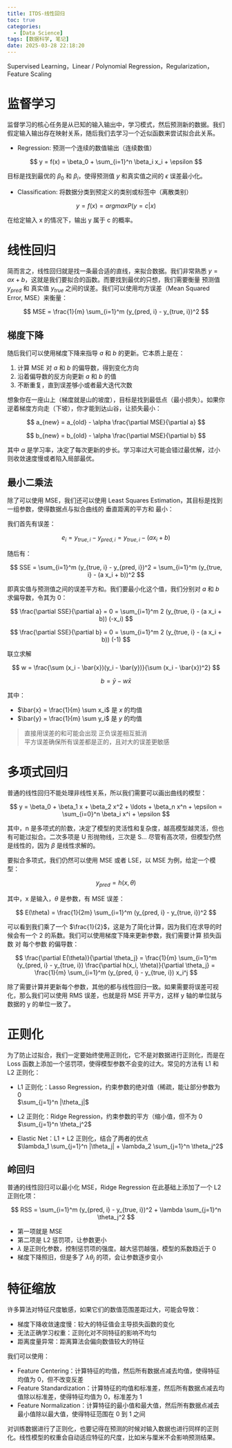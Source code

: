 ```yaml
---
title: ITDS-线性回归
toc: true
categories:
  - [Data Science]
tags: [数据科学, 笔记]
date: 2025-03-28 22:18:20
---
```


Supervised Learning，Linear / Polynomial Regression，Regularization，Feature Scaling

<!-- more -->

# 监督学习

监督学习的核心任务是从已知的输入输出中，学习模式，然后预测新的数据。我们假定输入输出存在映射关系，随后我们去学习一个近似函数来尝试拟合此关系。

- Regression: 预测一个连续的数值输出（连续数值）

$$
y = f(x) = \beta_0 + \sum_{i=1}^n \beta_i x_i + \epsilon
$$

目标是找到最优的 $\beta_0$ 和 $\beta_i$，使得预测值 $y$ 和真实值之间的 $\epsilon$ 误差最小化。

- Classification: 将数据分类到预定义的类别或标签中（离散类别）

$$
y = f(x) = argmax P(y = c | x)
$$

在给定输入 x 的情况下，输出 y 属于 c 的概率。

# 线性回归

简而言之，线性回归就是找一条最合适的直线，来拟合数据。我们非常熟悉 $y = ax + b$，这就是我们要拟合的函数。而要找到最优的只想，我们需要衡量 预测值 $y_{pred}$ 和 真实值 $y_{true}$ 之间的误差。我们可以使用均方误差（Mean Squared Error, MSE）来衡量：

$$
MSE = \frac{1}{m} \sum_{i=1}^m (y_{pred, i} - y_{true, i})^2
$$

## 梯度下降

随后我们可以使用梯度下降来指导 $a$ 和 $b$ 的更新。它本质上是在：

1. 计算 MSE 对 $a$ 和 $b$ 的偏导数，得到变化方向
2. 沿着偏导数的反方向更新 $a$ 和 $b$ 的值
3. 不断重复，直到误差够小或者最大迭代次数

想象你在一座山上（梯度就是山的坡度），目标是找到最低点（最小损失）。如果你逆着梯度方向走（下坡），你才能到达山谷，让损失最小：

$$
a_{new} = a_{old} - \alpha \frac{\partial MSE}{\partial a}
$$

$$
b_{new} = b_{old} - \alpha \frac{\partial MSE}{\partial b}
$$

其中 $\alpha$ 是学习率，决定了每次更新的步长。学习率过大可能会错过最优解，过小则收敛速度慢或者陷入局部最优。

## 最小二乘法

除了可以使用 MSE，我们还可以使用 Least Squares Estimation，其目标是找到一组参数，使得数据点与拟合曲线的 垂直距离的平方和 最小：

我们首先有误差：

$$
e_i = y_{true, i} - y_{pred, i} = y_{true, i} - (a x_i + b)
$$

随后有：

$$
SSE = \sum_{i=1}^m (y_{true, i} - y_{pred, i})^2 = \sum_{i=1}^m (y_{true, i} - (a x_i + b))^2
$$

即真实值与预测值之间的误差平方和。我们要最小化这个值，我们分别对 $a$ 和 $b$ 求偏导数，令其为 0：

$$
\frac{\partial SSE}{\partial a} = 0 = \sum_{i=1}^m 2 (y_{true, i} - (a x_i + b)) (-x_i)
$$

$$
\frac{\partial SSE}{\partial b} = 0 = \sum_{i=1}^m 2 (y_{true, i} - (a x_i + b)) (-1)
$$

联立求解

$$
w = \frac{\sum (x_i - \bar{x})(y_i - \bar{y})}{\sum (x_i - \bar{x})^2}
$$

$$
b = \bar{y} - w \bar{x}
$$

其中：

- $\bar{x} = \frac{1}{m} \sum x_i$ 是 $x$ 的均值
- $\bar{y} = \frac{1}{m} \sum y_i$ 是 $y$ 的均值

> 直接用误差的和可能会出现 正负误差相互抵消  
> 平方误差确保所有误差都是正的，且对大的误差更敏感

# 多项式回归

普通的线性回归不能处理非线性关系，所以我们需要可以画出曲线的模型：

$$
y = \beta_0 + \beta_1 x + \beta_2 x^2 + \ldots + \beta_n x^n + \epsilon = \sum_{i=0}^n \beta_i x^i + \epsilon
$$

其中，n 是多项式的阶数，决定了模型的灵活性和复杂度，越高模型越灵活，但也有可能过拟合。二次多项是 U 形抛物线，三次是 S... 尽管有高次项，但模型仍然是线性的，因为 $\beta$ 是线性求解的。

要拟合多项式，我们仍然可以使用 MSE 或者 LSE，以 MSE 为例，给定一个模型：

$$
y_{pred} = h(x, \theta)
$$

其中，x 是输入，$\theta$ 是参数，有 MSE 误差：

$$
E(\theta) = \frac{1}{2m} \sum_{i=1}^m (y_{pred, i} - y_{true, i})^2
$$

可以看到我们乘了一个 $\frac{1}{2}$，这是为了简化计算，因为我们在求导的时候会有一个 2 的系数。我们可以使用梯度下降来更新参数，我们需要计算 损失函数 对 每个参数 的偏导数：

$$
\frac{\partial E(\theta)}{\partial \theta_j} = \frac{1}{m} \sum_{i=1}^m (y_{pred, i} - y_{true, i}) \frac{\partial h(x_i, \theta)}{\partial \theta_j} = \frac{1}{m} \sum_{i=1}^m (y_{pred, i} - y_{true, i}) x_i^j
$$

除了需要计算并更新每个参数，其他的都与线性回归一致。如果需要将误差可视化，那么我们可以使用 RMS 误差，也就是将 MSE 开平方，这样 y 轴的单位就与数据的 y 的单位一致了。

# 正则化

为了防止过拟合，我们一定要始终使用正则化，它不是对数据进行正则化，而是在 Loss 函数上添加一个惩罚项，使得模型参数不会变的过大。常见的方法有 L1 和 L2 正则化：

- L1 正则化：Lasso Regression，约束参数的绝对值（稀疏，能让部分参数为 0  
  $\sum_{j=1}^n |\theta_j|$

- L2 正则化：Ridge Regression，约束参数的平方（缩小值，但不为 0  
  $\sum_{j=1}^n \theta_j^2$

- Elastic Net：L1 + L2 正则化，结合了两者的优点  
  $\lambda_1 \sum_{j=1}^n |\theta_j| + \lambda_2 \sum_{j=1}^n \theta_j^2$

## 岭回归

普通的线性回归可以最小化 MSE，Ridge Regression 在此基础上添加了一个 L2 正则化项：

$$
RSS = \sum_{i=1}^m (y_{pred, i} - y_{true, i})^2 + \lambda \sum_{j=1}^n \theta_j^2
$$

- 第一项就是 MSE
- 第二项是 L2 惩罚项，让参数更小
- $\lambda$ 是正则化参数，控制惩罚项的强度。越大惩罚越强，模型的系数趋近于 0
- 梯度下降照旧，但是多了 $\lambda \theta_j$ 的项，会让参数逐步变小

# 特征缩放

许多算法对特征尺度敏感，如果它们的数值范围差距过大，可能会导致：

- 梯度下降收敛速度慢：较大的特征值会主导损失函数的变化
- 无法正确学习权重：正则化对不同特征的影响不均匀
- 距离度量异常：距离算法会偏向数值较大的特征

我们可以使用：

- Feature Centering：计算特征的均值，然后所有数据点减去均值，使得特征均值为 0，但不改变反差
- Feature Standardization：计算特征的均值和标准差，然后所有数据点减去均值除以标准差，使得特征均值为 0，标准差为 1
- Feature Normalization：计算特征的最小值和最大值，然后所有数据点减去最小值除以最大值，使得特征范围在 0 到 1 之间

对训练数据进行了正则化，也要记得在预测的时候对输入数据也进行同样的正则化。线性模型的权重会自动适应特征的尺度，比如米与厘米不会影响预测结果。
